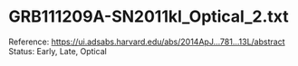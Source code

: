 # GRB111209A-SN2011kl_Optical_2.txt

Reference: https://ui.adsabs.harvard.edu/abs/2014ApJ...781...13L/abstract
Status: Early, Late, Optical